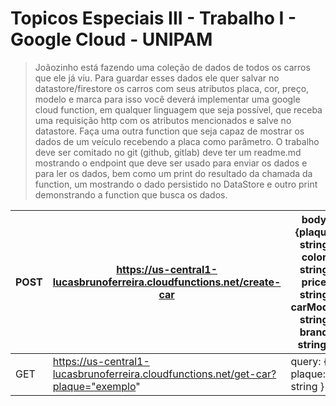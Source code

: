 # Topicos Especiais III - Trabalho I - Google Cloud - UNIPAM

> Joãozinho está fazendo uma coleção de dados de todos os carros que ele já viu. Para guardar esses dados ele quer salvar no datastore/firestore os carros com seus atributos placa, cor, preço, modelo e marca para isso você deverá implementar uma google cloud function, em qualquer linguagem que seja possível, que receba uma requisição http com os atributos mencionados e salve no datastore. Faça uma outra function que seja capaz de mostrar os dados de um veículo recebendo a placa como parâmetro. O trabalho deve ser comitado no git (github, gitlab) deve ter um readme.md mostrando o endpoint que deve ser usado para enviar os dados e para ler os dados, bem como um print do resultado da chamada da function, um mostrando o dado persistido no DataStore e outro print demonstrando a function que busca os dados.


| POST | https://us-central1-lucasbrunoferreira.cloudfunctions.net/create-car | body:{plaque: string, color: string, price: string, carModel: string, brand: string } |
|--|--| -- |
| GET | https://us-central1-lucasbrunoferreira.cloudfunctions.net/get-car?plaque="exemplo" | query: { plaque: string }  |
